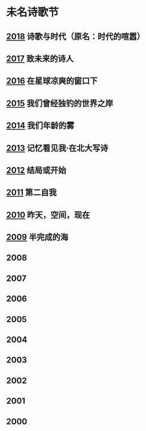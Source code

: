 # 未名诗歌节

## [2018](2018.md) 诗歌与时代（原名：时代的喧嚣）

## [2017](2017.md) 致未来的诗人

## [2016](2016.md) 在星球凉爽的窗口下

## [2015](2015.md) 我们曾经独钓的世界之岸

## [2014](2014.md) 我们年龄的雾

## [2013](2013.md) 记忆看见我·在北大写诗

## [2012](2012.md) 结局或开始

## [2011](2011.md) 第二自我

## [2010](2010.md) 昨天，空间，现在

## [2009](2009.md) 半完成的海

## 2008

## 2007

## 2006

## 2005

## 2004

## 2003

## 2002

## 2001

## 2000
